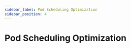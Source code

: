 ```yaml
---
sidebar_label: Pod Scheduling Optimization
sidebar_position: 4
---
```


# Pod Scheduling Optimization
